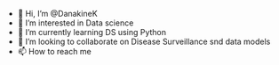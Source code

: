 - 👋 Hi, I’m @DanakineK
- 👀 I’m interested in Data science 
- 🌱 I’m currently learning DS using Python 
- 💞️ I’m looking to collaborate on Disease  Surveillance snd data models
- 📫 How to reach me 

<!---
DanakineK/DanakineK is a ✨ special ✨ repository because its `README.md` (this file) appears on your GitHub profile.
You can click the Preview link to take a look at your changes.
--->
